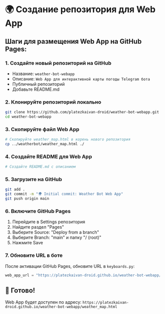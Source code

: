 # 🌍 Создание репозитория для Web App

## Шаги для размещения Web App на GitHub Pages:

### 1. Создайте новый репозиторий на GitHub
- Название: `weather-bot-webapp`
- Описание: `Web App для интерактивной карты погоды Telegram бота`
- Публичный репозиторий
- Добавьте README.md

### 2. Клонируйте репозиторий локально
```bash
git clone https://github.com/platezkaivan-droid/weather-bot-webapp.git
cd weather-bot-webapp
```

### 3. Скопируйте файл Web App
```bash
# Скопируйте weather_map.html в корень нового репозитория
cp ../weatherbot/weather_map.html ./
```

### 4. Создайте README для Web App
```bash
# Создайте README.md с описанием
```

### 5. Загрузите на GitHub
```bash
git add .
git commit -m "🌍 Initial commit: Weather Bot Web App"
git push origin main
```

### 6. Включите GitHub Pages
1. Перейдите в Settings репозитория
2. Найдите раздел "Pages"
3. Выберите Source: "Deploy from a branch"
4. Выберите Branch: "main" и папку "/ (root)"
5. Нажмите Save

### 7. Обновите URL в боте
После активации GitHub Pages, обновите URL в `keyboards.py`:
```python
web_app_url = "https://platezkaivan-droid.github.io/weather-bot-webapp/weather_map.html"
```

## 🚀 Готово!
Web App будет доступен по адресу:
`https://platezkaivan-droid.github.io/weather-bot-webapp/weather_map.html`
